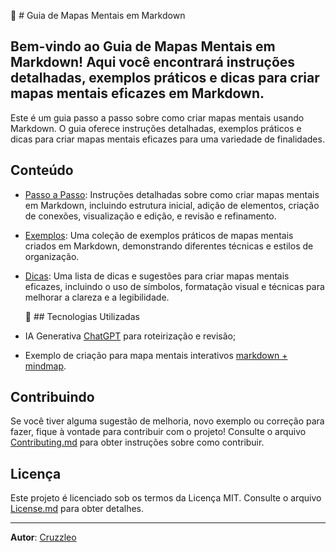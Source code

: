 📑 # Guia de Mapas Mentais em Markdown

Bem-vindo ao Guia de Mapas Mentais em Markdown! Aqui você encontrará instruções detalhadas, exemplos práticos e dicas para criar mapas mentais eficazes em Markdown.
---
Este é um guia passo a passo sobre como criar mapas mentais usando Markdown. O guia oferece instruções detalhadas, exemplos práticos e dicas para criar mapas mentais eficazes para uma variedade de finalidades.

## Conteúdo

- [Passo a Passo](Doc/Mapa-mental/Passo-a-Passo.md): Instruções detalhadas sobre como criar mapas mentais em Markdown, incluindo estrutura inicial, adição de elementos, criação de conexões, visualização e edição, e revisão e refinamento.
- [Exemplos](Doc/Mapa-mental/Exemplos.md): Uma coleção de exemplos práticos de mapas mentais criados em Markdown, demonstrando diferentes técnicas e estilos de organização.
- [Dicas](Doc/Mapa-mental/Dicas.md): Uma lista de dicas e sugestões para criar mapas mentais eficazes, incluindo o uso de símbolos, formatação visual e técnicas para melhorar a clareza e a legibilidade.

  🤖 ## Tecnologias Utilizadas
 - IA Generativa [ChatGPT](https://chatgpt.com/auth/login?next=%2Fc%2F96d00ddb-4698-481e-a91d-db0837f93870) para roteirização e revisão;
 - Exemplo de criação para mapa mentais interativos [markdown + mindmap](https://markmap.js.org/).

## Contribuindo

Se você tiver alguma sugestão de melhoria, novo exemplo ou correção para fazer, fique à vontade para contribuir com o projeto! Consulte o arquivo [Contributing.md](Doc/Contributing.md) para obter instruções sobre como contribuir.

## Licença

Este projeto é licenciado sob os termos da Licença MIT. Consulte o arquivo [License.md](Doc/Mapa-mental/License.md) para obter detalhes.

---

**Autor**: [Cruzzleo](https://github.com/Cruzzleo)
